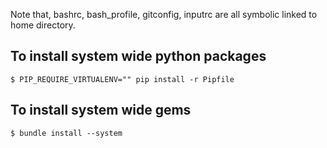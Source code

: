Note that, bashrc, bash_profile, gitconfig, inputrc are all symbolic linked to home directory.

## To install system wide python packages

	$ PIP_REQUIRE_VIRTUALENV="" pip install -r Pipfile

## To install system wide gems

	$ bundle install --system
